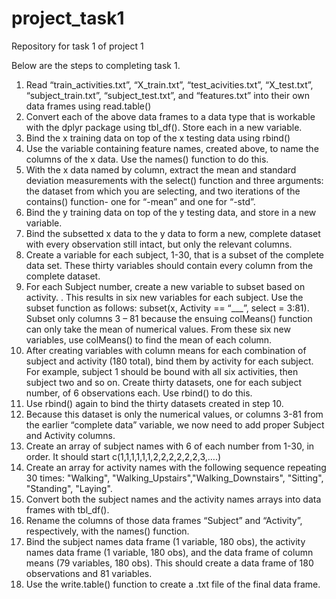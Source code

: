 # project_task1
Repository for task 1 of project 1

Below are the steps to completing task 1.

1)	Read “train_activities.txt”, “X_train.txt”, “test_acivities.txt”, “X_test.txt”, “subject_train.txt”, “subject_test.txt”, and “features.txt” into their own data frames using read.table()
2)	Convert each of the above data frames to a data type that is workable with the dplyr package using tbl_df(). Store each in a new variable. 
3)	Bind the x training data on top of the x testing data using rbind()
4)	Use the variable containing feature names, created above, to name the columns of the x data. Use the names() function to do this.
5)	With the x data named by column, extract the mean and standard deviation measurements with the select() function and three arguments: the dataset from which you are selecting, and two iterations of the contains() function- one for “-mean” and one for “-std”.
6)	Bind the y training data on top of the y testing data, and store in a new variable.
7)	Bind the subsetted x data to the y data to form a new, complete dataset with every observation still intact, but only the relevant columns. 
8)	Create a variable for each subject, 1-30, that is a subset of the complete data set. These thirty variables should contain every column from the complete dataset.
9)	For each Subject number, create a new variable to subset based on activity. .  This results in six new variables for each subject. Use the subset function as follows: subset(x, Activity == “___”, select = 3:81). Subset only columns 3 – 81 because the ensuing colMeans() function can only take the mean of numerical values.  From these six new variables, use colMeans() to find the mean of each column.
10)	 After creating variables with column means for each combination of subject and activity (180 total), bind them by activity for each subject. For example, subject 1 should be bound with all six activities, then subject two and so on. Create thirty datasets, one for each subject number, of 6 observations each. Use rbind() to do this.
11)	 Use rbind() again to bind the thirty datasets created in step 10. 
12)	Because this dataset is only the numerical values, or columns 3-81 from the earlier “complete data” variable, we now need to add proper Subject and Activity columns. 
13)	 Create an array of subject names with 6 of each number from 1-30, in order. It should start c(1,1,1,1,1,1,2,2,2,2,2,2,3,….)
14)	Create an array for activity names with the following sequence repeating 30 times: "Walking", "Walking_Upstairs","Walking_Downstairs", "Sitting", "Standing", "Laying".
15)	 Convert both the subject names and the activity names arrays into data frames with tbl_df().
16)	Rename the columns of those data frames “Subject” and “Activity”, respectively, with the names() function. 
17)	Bind the subject names data frame (1 variable, 180 obs), the activity names data frame (1 variable, 180 obs), and the data frame of column means (79 variables, 180 obs). This should create a data frame of 180 observations and 81 variables. 
18)	Use the write.table() function to create a .txt file of the final data frame. 
